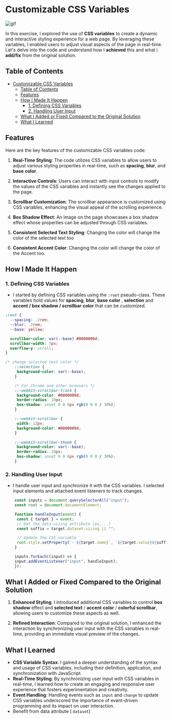 # Customizable CSS Variables

![gif](./assets/images/showcase.gif)

In this exercise, I explored the use of **CSS variables** to create a dynamic and interactive styling experience for a web page.
By leveraging these variables, I enabled users to adjust visual aspects of the page in real-time.
Let's delve into the code and understand how I **achieved** this and what i **add/fix** from the original solution.

## Table of Contents

- [Customizable CSS Variables](#customizable-css-variables)
  - [Table of Contents](#table-of-contents)
  - [Features](#features)
  - [How I Made It Happen](#how-i-made-it-happen)
    - [1. Defining CSS Variables](#1-defining-css-variables)
    - [2. Handling User Input](#2-handling-user-input)
  - [What I Added or Fixed Compared to the Original Solution](#what-i-added-or-fixed-compared-to-the-original-solution)
  - [What I Learned](#what-i-learned)

## Features

Here are the key features of the customizable CSS variables code:

1. **Real-Time Styling**: The code utilizes CSS variables to allow users to adjust various styling properties in real-time, such as **spacing**, **blur**, and **base** **color**.

2. **Interactive Controls**: Users can interact with input controls to modify the values of the CSS variables and instantly see the changes applied to the page.

3. **Scrollbar Customization**: The scrollbar appearance is customized using CSS variables, enhancing the visual appeal of the scrolling experience.

4. **Box Shadow Effect**: An image on the page showcases a box shadow effect whose properties can be adjusted through CSS variables.

5. **Consistent Selected Text Styling**: Changing the color will change the color of the selected text too
6. **Consistent Accent Color**: Changing the color will change the color of the Accent  too.

## How I Made It Happen

### 1. Defining CSS Variables

- I started by defining CSS variables using the `:root` pseudo-class. These variables hold values for **spacing**, **blur**, **base** **color** , **selection** and **accent / box shadow / scrollbar** **color**   that can be customized.

```css
:root {
  --spacing: .2rem;
  --blur: .2rem;
  --base: yellow;

  scrollbar-color: var(--base) #0000009d;
  scrollbar-width: 5px;
  overflow-y: scroll;
}

/* change selected text color */
    ::selection {
     background-color: var(--base);
    }

    /* For Chrome and other browsers */
    ::-webkit-scrollbar-track {
     background-color: #0000009d;
     border-radius: 10px;
     box-shadow: inset 0 0 6px rgb(0 0 0 / 30%);
    }

    ::-webkit-scrollbar {
     width: 12px;
     background-color: #0000009d;
    }

    ::-webkit-scrollbar-thumb {
     background-color: var(--base);
     border-radius: 10px;
     box-shadow: inset 0 0 6px rgb(0 0 0 / 30%);
    }


```

### 2. Handling User Input

- I handle user input and synchronize it with the CSS variables. I selected input elements and attached event listeners to track changes.

```js
    const inputs = document.querySelectorAll("input");
    const root = document.documentElement;

    function handleInput(event) {
     const { target } = event;
     // Get the data-sizing attribute (px,...)
     const suffix = target.dataset.sizing || "";

     // Update the CSS variable
     root.style.setProperty(`--${target.name}`, `${target.value}${suffix}`);
    }

    inputs.forEach((input) => {
    input.addEventListener("input", handleInput);
    });
```

## What I Added or Fixed Compared to the Original Solution

1. **Enhanced Styling**: I introduced additional CSS variables to control **box shadow** effect and **selected text** / **accent** **color** / **colorful** **scrollbar**, allowing users to customize these aspects as well.

2. **Refined Interaction**: Compared to the original solution, I enhanced the interaction by synchronizing user input with the CSS variables in real-time, providing an immediate visual preview of the changes.

## What I Learned

- **CSS Variable Syntax**: I gained a deeper understanding of the syntax and usage of CSS variables, including their definition, application, and synchronization with JavaScript.
- **Real-Time Styling**: By synchronizing user input with CSS variables in real-time, I learned how to create an engaging and responsive user experience that fosters experimentation and creativity.
- **Event Handling**: Handling events such as `input` and `change` to update CSS variables underscored the importance of event-driven programming and its impact on user interaction.
- Benefit from data attribute ( `dataset`)
